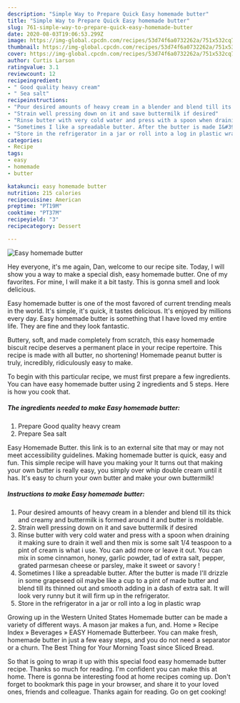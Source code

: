 ```yaml
---
description: "Simple Way to Prepare Quick Easy homemade butter"
title: "Simple Way to Prepare Quick Easy homemade butter"
slug: 761-simple-way-to-prepare-quick-easy-homemade-butter
date: 2020-08-03T19:06:53.299Z
image: https://img-global.cpcdn.com/recipes/53d74f6a0732262a/751x532cq70/easy-homemade-butter-recipe-main-photo.jpg
thumbnail: https://img-global.cpcdn.com/recipes/53d74f6a0732262a/751x532cq70/easy-homemade-butter-recipe-main-photo.jpg
cover: https://img-global.cpcdn.com/recipes/53d74f6a0732262a/751x532cq70/easy-homemade-butter-recipe-main-photo.jpg
author: Curtis Larson
ratingvalue: 3.1
reviewcount: 12
recipeingredient:
- " Good quality heavy cream"
- " Sea salt"
recipeinstructions:
- "Pour desired amounts of heavy cream in a blender and blend till its thick and creamy and buttermilk is formed around it and butter is moldable."
- "Strain well pressing down on it and save buttermilk if desired"
- "Rinse butter with very cold water and press with a spoon when draining it making sure to drain it well and then mix is some salt 1/4 teaspoon to a pint of cream is what i use. You can add more or leave it out. You can mix in some cinnamon, honey, garlic powder, tad of extra salt, pepper, grated parmesan cheese or parsley, make it sweet or savory !"
- "Sometimes I like a spreadable butter. After the butter is made I&#39;ll drizzle in some grapeseed oil maybe like a cup to a pint of made butter and blend till its thinned out and smooth adding in a dash of extra salt. It will look very runny but it will firm up in the refrigerator."
- "Store in the refrigerator in a jar or roll into a log in plastic wrap"
categories:
- Recipe
tags:
- easy
- homemade
- butter

katakunci: easy homemade butter 
nutrition: 215 calories
recipecuisine: American
preptime: "PT19M"
cooktime: "PT37M"
recipeyield: "3"
recipecategory: Dessert

---
```



![Easy homemade butter](https://img-global.cpcdn.com/recipes/53d74f6a0732262a/751x532cq70/easy-homemade-butter-recipe-main-photo.jpg)

Hey everyone, it's me again, Dan, welcome to our recipe site. Today, I will show you a way to make a special dish, easy homemade butter. One of my favorites. For mine, I will make it a bit tasty. This is gonna smell and look delicious.

Easy homemade butter is one of the most favored of current trending meals in the world. It's simple, it's quick, it tastes delicious. It's enjoyed by millions every day. Easy homemade butter is something that I have loved my entire life. They are fine and they look fantastic.

Buttery, soft, and made completely from scratch, this easy homemade biscuit recipe deserves a permanent place in your recipe repertoire. This recipe is made with all butter, no shortening! Homemade peanut butter is truly, incredibly, ridiculously easy to make.


To begin with this particular recipe, we must first prepare a few ingredients. You can have easy homemade butter using 2 ingredients and 5 steps. Here is how you cook that.

<!--inarticleads1-->

##### The ingredients needed to make Easy homemade butter:

1. Prepare  Good quality heavy cream
1. Prepare  Sea salt


Easy Homemade Butter. this link is to an external site that may or may not meet accessibility guidelines. Making homemade butter is quick, easy and fun. This simple recipe will have you making your It turns out that making your own butter is really easy, you simply over whip double cream until it has. It&#39;s easy to churn your own butter and make your own buttermilk! 

<!--inarticleads2-->

##### Instructions to make Easy homemade butter:

1. Pour desired amounts of heavy cream in a blender and blend till its thick and creamy and buttermilk is formed around it and butter is moldable.
1. Strain well pressing down on it and save buttermilk if desired
1. Rinse butter with very cold water and press with a spoon when draining it making sure to drain it well and then mix is some salt 1/4 teaspoon to a pint of cream is what i use. You can add more or leave it out. You can mix in some cinnamon, honey, garlic powder, tad of extra salt, pepper, grated parmesan cheese or parsley, make it sweet or savory !
1. Sometimes I like a spreadable butter. After the butter is made I&#39;ll drizzle in some grapeseed oil maybe like a cup to a pint of made butter and blend till its thinned out and smooth adding in a dash of extra salt. It will look very runny but it will firm up in the refrigerator.
1. Store in the refrigerator in a jar or roll into a log in plastic wrap


Growing up in the Western United States Homemade butter can be made a variety of different ways. A mason jar makes a fun, and. Home » Recipe Index » Beverages » EASY Homemade Butterbeer. You can make fresh, homemade butter in just a few easy steps, and you do not need a separator or a churn. The Best Thing for Your Morning Toast since Sliced Bread. 

So that is going to wrap it up with this special food easy homemade butter recipe. Thanks so much for reading. I'm confident you can make this at home. There is gonna be interesting food at home recipes coming up. Don't forget to bookmark this page in your browser, and share it to your loved ones, friends and colleague. Thanks again for reading. Go on get cooking!
